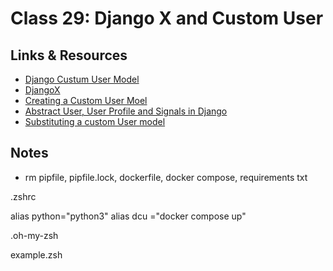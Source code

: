 # Class 29: Django X and Custom User

## Links & Resources

- [Django Custum User Model](https://learndjango.com/tutorials/django-custom-user-model)
- [DjangoX](https://github.com/wsvincent/djangox)
- [Creating a Custom User Moel](https://www.youtube.com/watch?v=eCeRC7E8Z7Y&t=59s)
- [Abstract User, User Profile and Signals in Django](https://www.youtube.com/watch?v=EudKs1HPUfE)
- [Substituting a custom User model](https://docs.djangoproject.com/en/3.0/topics/auth/customizing/#auth-custom-user)

## Notes

- rm pipfile, pipfile.lock, dockerfile, docker compose, requirements txt

.zshrc

alias python="python3"
alias dcu ="docker compose up"

.oh-my-zsh

example.zsh
